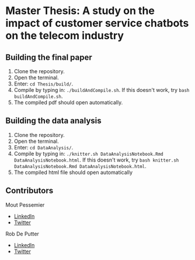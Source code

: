# Master Thesis: A study on the impact of customer service chatbots on the telecom industry

## Building the final paper
1. Clone the repository.
2. Open the terminal.
3. Enter: `cd Thesis/build/`.
4. Compile by typing in: `./buildAndCompile.sh`. If this doesn't work, try `bash buildAndCompile.sh`.
5. The compiled pdf should open automatically.

## Building the data analysis
1. Clone the repository.
2. Open the terminal.
3. Enter: `cd DataAnalysis/`.
4. Compile by typing in: `./knitter.sh DataAnalysisNotebook.Rmd DataAnalysisNotebook.html`. If this doesn't work, try `bash knitter.sh DataAnalysisNotebook.Rmd DataAnalysisNotebook.html`.
5. The compiled html file should open automatically

## Contributors
Mout Pessemier
- [LinkedIn](https://www.linkedin.com/in/moutpessemier/)
- [Twitter](https://twitter.com/MoutPessemier)

Rob De Putter
- [LinkedIn](https://www.linkedin.com/in/robdeputter/)
- [Twitter](https://twitter.com/Rob_Deputter)

